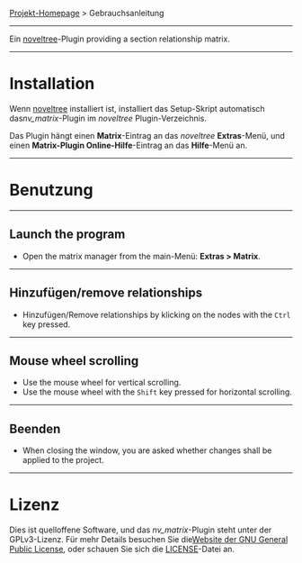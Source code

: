 [Projekt-Homepage](https://peter88213.github.io/nv_matrix) > Gebrauchsanleitung

--- 

Ein [noveltree](https://peter88213.github.io/noveltree/)-Plugin providing a section relationship matrix.

---

# Installation

Wenn [noveltree](https://peter88213.github.io/noveltree/) installiert ist, installiert das Setup-Skript automatisch das*nv_matrix*-Plugin im *noveltree* Plugin-Verzeichnis.

Das Plugin hängt einen **Matrix**-Eintrag an das *noveltree* **Extras**-Menü, und einen **Matrix-Plugin Online-Hilfe**-Eintrag an das **Hilfe**-Menü an. 

---

# Benutzung

---

## Launch the program

- Open the matrix manager from the main-Menü: **Extras > Matrix**.

---

## Hinzufügen/remove relationships

- Hinzufügen/Remove relationships by klicking on the nodes with the `Ctrl` key pressed.

---

## Mouse wheel scrolling

- Use the mouse wheel for vertical scrolling.
- Use the mouse wheel with the `Shift` key pressed for horizontal scrolling.    

---

## Beenden 

- When closing the window, you are asked whether changes shall be applied to the project.

---

# Lizenz

Dies ist quelloffene Software, und das *nv_matrix*-Plugin steht unter der GPLv3-Lizenz. Für mehr Details besuchen Sie die[Website der GNU General Public License](https://www.gnu.org/licenses/gpl-3.0.de.html), oder schauen Sie sich die [LICENSE](https://github.com/peter88213/nv_matrix/blob/main/LICENSE)-Datei an.
